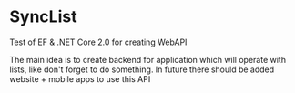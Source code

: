 # SyncList
Test of EF & .NET Core 2.0 for creating WebAPI

The main idea is to create backend for application which will operate with lists, like don't forget to do something.
In future there should be added website + mobile apps to use this API

